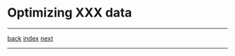 # Optimizing XXX data

<!-- In this page, cover:

Filtering out data at ingestion time
Doing calculations in real-time at ingestion time (expressions)
Enriching at ingestion time against KV data (lookups)
Enriching at ingestion time against real-time KV data (lookups)
Truncating timestamps automatically
Pre-aggregating (rolling-up) data as it arrives
Generating Apache Datasketches for approximate results

-->

---

[back](02-transform.md) [index](README.md) [next](04-query.md) 

---
